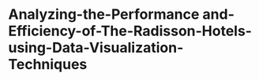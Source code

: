 # Analyzing-the-Performance and-Efficiency-of-The-Radisson-Hotels-using-Data-Visualization-Techniques
